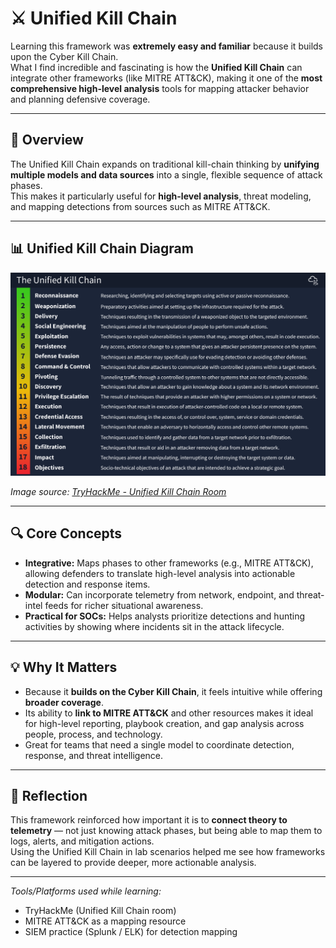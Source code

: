 # ⚔️ Unified Kill Chain

Learning this framework was **extremely easy and familiar** because it builds upon the Cyber Kill Chain.  
What I find incredible and fascinating is how the **Unified Kill Chain** can integrate other frameworks (like MITRE ATT&CK), making it one of the **most comprehensive high-level analysis** tools for mapping attacker behavior and planning defensive coverage.

---

## 🧩 Overview

The Unified Kill Chain expands on traditional kill-chain thinking by **unifying multiple models and data sources** into a single, flexible sequence of attack phases.  
This makes it particularly useful for **high-level analysis**, threat modeling, and mapping detections from sources such as MITRE ATT&CK.

---

## 📊 Unified Kill Chain Diagram

![Unified Kill Chain Diagram](./screenshots/Unifiedkill.png)

*Image source: [TryHackMe - Unified Kill Chain Room](https://tryhackme.com/room/unifiedkillchain)*

---

## 🔍 Core Concepts

- **Integrative:** Maps phases to other frameworks (e.g., MITRE ATT&CK), allowing defenders to translate high-level analysis into actionable detection and response items.  
- **Modular:** Can incorporate telemetry from network, endpoint, and threat-intel feeds for richer situational awareness.  
- **Practical for SOCs:** Helps analysts prioritize detections and hunting activities by showing where incidents sit in the attack lifecycle.

---

## 💡 Why It Matters

- Because it **builds on the Cyber Kill Chain**, it feels intuitive while offering **broader coverage**.  
- Its ability to **link to MITRE ATT&CK** and other resources makes it ideal for high-level reporting, playbook creation, and gap analysis across people, process, and technology.  
- Great for teams that need a single model to coordinate detection, response, and threat intelligence.

---

## 🧠 Reflection

This framework reinforced how important it is to **connect theory to telemetry** — not just knowing attack phases, but being able to map them to logs, alerts, and mitigation actions.  
Using the Unified Kill Chain in lab scenarios helped me see how frameworks can be layered to provide deeper, more actionable analysis.

---

*Tools/Platforms used while learning:*  
- TryHackMe (Unified Kill Chain room)  
- MITRE ATT&CK as a mapping resource  
- SIEM practice (Splunk / ELK) for detection mapping  

